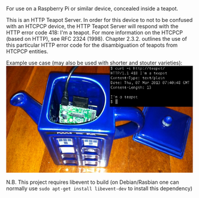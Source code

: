 For use on a Raspberry Pi or similar device, concealed inside a teapot.
 
This is an HTTP Teapot Server. In order for this device to not to be confused with an HTCPCP device, the HTTP Teapot Server will respond with the HTTP error code 418: I'm a teapot. For more information on the HTCPCP (based on HTTP), see RFC 2324 (1998). Chapter 2.3.2. outlines the use of this particular HTTP error code for the disambiguation of teapots from HTCPCP entities.

Example use case (may also be used with shorter and stouter varieties):
<img src="serving_suggestion.jpg">

N.B. This project requires libevent to build (on Debian/Rasbian one can normally use <code>sudo apt-get install libevent-dev</code> to install this dependency)

